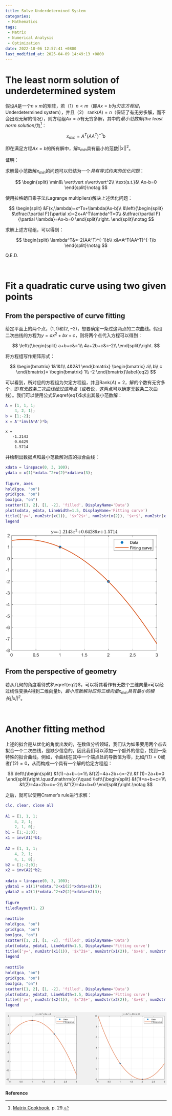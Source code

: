 ```yaml
---
title: Solve Underdetermined System
categories: 
 - Mathematics
tags:
 - Matrix
 - Numerical Analysis
 - Optimization
date: 2022-10-06 12:57:41 +0800
last_modified_at: 2025-04-09 14:49:13 +0800
---
```


# The least norm solution of underdetermined system

假设$A$是一个$n\times m$的矩阵，若（1）$n<m$（即$Ax=b$为<i class="term">欠定方程组</i>，Underdetermined system），并且（2） $\mathrm{rank}(A)=n$（保证了有无穷多解，而不会出现无解的情况），则方程组$Ax=b$有无穷多解，其中的<i class="term">最小范数解(the least norm solution)</i>为[^1]：

$$
x_{min}=A^T(AA^T)^{-1}b\label{eq1}
$$

即在满足方程$Ax=b$的所有解中，解$x_{min}$具有最小的范数$\vert\vert x\vert\vert^2$。

证明：

求解最小范数解$x_{min}$的问题可以归结为一个<i class="emphasize">具有等式约束的优化问题</i>：

$$
\begin{split}
\min&\  \vert\vert x\vert\vert^2\\
\text{s.t.}&\ Ax-b=0
\end{split}\notag
$$

使用拉格朗日乘子法(Lagrange multipliers)解决上述优化问题：

$$
\begin{split}
&F(x,\lambda)=x^Tx+\lambda(Ax-b)\\
&\left\{\begin{split}
&\dfrac{\partial F}{\partial x}=2x+A^T\lambda^T=0\\
&\dfrac{\partial F}{\partial \lambda}=Ax-b=0
\end{split}\right.
\end{split}\notag
$$

求解上述方程组，可以得到：

$$
\begin{split}
\lambda^T&=-2(AA^T)^{-1}b\\
x&=A^T(AA^T)^{-1}b
\end{split}\notag
$$

Q.E.D.

<br>

# Fit a quadratic curve using two given points

## From the perspective of curve fitting

给定平面上的两个点，$(1,1)$和$(2,-2)$，想要确定一条过这两点的二次曲线。假设二次曲线的方程为$y=ax^2+bx+c$，则将两个点代入方程可以得到：

$$
\left\{\begin{split}
a+b+c&=1\\
4a+2b+c&=-2\\
\end{split}\right.
$$

将方程组写作矩阵形式：

$$
\begin{bmatrix}
1&1&1\\
4&2&1
\end{bmatrix}
\begin{bmatrix}
a\\
b\\
c
\end{bmatrix}=
\begin{bmatrix}
1\\
-2
\end{bmatrix}\label{eq2}
$$

可以看到，所对应的方程组为欠定方程组，并且$\mathrm{Rank}(A)=2$，解的个数有无穷多个，即<i class="emphasize">有无数条二次曲线经过这两点</i>（或者说，这两点可以确定无数条二次曲线）。我们可以使用公式$\eqref{eq1}$求出其最小范数解：

```matlab
A = [1, 1, 1;
    4, 2, 1];
b = [1;-2];
x = A'*inv(A*A')*b;
```

```
x =
   -1.2143
    0.6429
    1.5714
```

并绘制出数据点和最小范数解对应的拟合曲线：

```matlab
xdata = linspace(0, 3, 100);
ydata = x(1)*xdata.^2+x(2)*xdata+x(3);

figure, axes
hold(gca, "on")
grid(gca, "on")
box(gca, "on")
scatter([1, 2], [1, -2], 'filled', DisplayName='Data')
plot(xdata, ydata, LineWidth=1.5, DisplayName='Fitting curve')
title(['y=', num2str(x(1)), '$x^2$+', num2str(x(2)), '$x+$', num2str(x(3))], Interpreter='latex')
legend
```

<img src="https://github.com/HelloWorld-1017/blog-images/blob/main/migration/imgpersonal/image-20221005151641074.png?raw=true" alt="image-20221005151641074" style="zoom:67%;" />

## From the perspective of geometry

若从几何的角度看待式$\eqref{eq2}$，可以将其看作有无数个三维向量$x$可以经过线性变换$A$得到二维向量$b$，<i class="emphasize">最小范数解对应的三维向量$x_{min}$具有最小的模长$\vert\vert x\vert\vert^2$</i>。

<br>

# Another fitting method

上述的拟合是从优化的角度出发的，在数值分析领域，我们认为如果要用两个点去拟合一个二次曲线，是缺少信息的，因此我们可以添加一个额外的信息，找到一条特殊的拟合曲线。例如，令曲线在其中一个端点处的导数值为零，比如$f'(1)=0$或者$f'(2)=0$，从而构成一个具有一个解的恰定方程组：

$$
\left\{\begin{split}
&f(1)=a+b+c=1\\
&f(2)=4a+2b+c=-2\\
&f'(1)=2a+b=0
\end{split}\right.\quad\mathrm{or}\quad
\left\{\begin{split}
&f(1)=a+b+c=1\\
&f(2)=4a+2b+c=-2\\
&f'(2)=4a+b=0
\end{split}\right.\notag
$$

之后，就可以使用Cramer’s rule进行求解：

```matlab
clc, clear, close all

A1 = [1, 1, 1;
    4, 2, 1;
    2, 1, 0];
b1 = [1;-2;0];
x1 = inv(A1)*b1;

A2 = [1, 1, 1;
    4, 2, 1;
    4, 1, 0];
b2 = [1;-2;0];
x2 = inv(A2)*b2;

xdata = linspace(0, 3, 100);
ydata1 = x1(1)*xdata.^2+x1(2)*xdata+x1(3);
ydata2 = x2(1)*xdata.^2+x2(2)*xdata+x2(3);

figure
tiledlayout(1, 2)

nexttile
hold(gca, "on")
grid(gca, "on")
box(gca, "on")
scatter([1, 2], [1, -2], 'filled', DisplayName='Data')
plot(xdata, ydata1, LineWidth=1.5, DisplayName='Fitting curve')
title(['y=', num2str(x1(1)), '$x^2$+', num2str(x1(2)), '$x+$', num2str(x1(3))], Interpreter='latex')
legend

nexttile
hold(gca, "on")
grid(gca, "on")
box(gca, "on")
scatter([1, 2], [1, -2], 'filled', DisplayName='Data')
plot(xdata, ydata2, LineWidth=1.5, DisplayName='Fitting curve')
title(['y=', num2str(x2(1)), '$x^2$+', num2str(x2(2)), '$x+$', num2str(x2(3))], Interpreter='latex')
legend
```

<img src="https://github.com/HelloWorld-1017/blog-images/blob/main/migration/imgpersonal/image-20221006125349323.png?raw=true" alt="image-20221006125349323" style="zoom:80%;" />

<br>

**Reference**

[^1]: [Matrix Cookbook](https://www.math.uwaterloo.ca/~hwolkowi/matrixcookbook.pdf), p. 29.